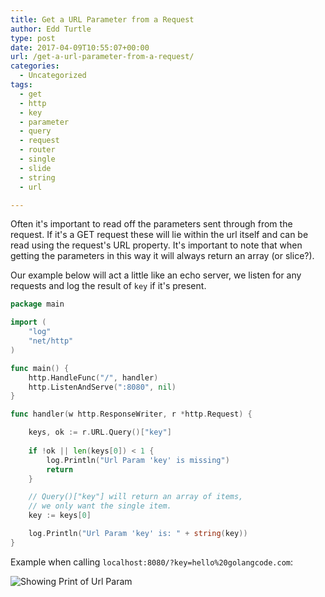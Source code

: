```yaml
---
title: Get a URL Parameter from a Request
author: Edd Turtle
type: post
date: 2017-04-09T10:55:07+00:00
url: /get-a-url-parameter-from-a-request/
categories:
  - Uncategorized
tags:
  - get
  - http
  - key
  - parameter
  - query
  - request
  - router
  - single
  - slide
  - string
  - url

---
```

Often it's important to read off the parameters sent through from the request. If it's a GET request these will lie within the url itself and can be read using the request's URL property. It's important to note that when getting the parameters in this way it will always return an array (or slice?).

Our example below will act a little like an echo server, we listen for any requests and log the result of `key` if it's present.

```go
package main

import (
    "log"
    "net/http"
)

func main() {
    http.HandleFunc("/", handler)
    http.ListenAndServe(":8080", nil)
}

func handler(w http.ResponseWriter, r *http.Request) {

    keys, ok := r.URL.Query()["key"]
    
    if !ok || len(keys[0]) < 1 {
        log.Println("Url Param 'key' is missing")
        return
    }

    // Query()["key"] will return an array of items, 
    // we only want the single item.
    key := keys[0]

    log.Println("Url Param 'key' is: " + string(key))
}
```

Example when calling `localhost:8080/?key=hello%20golangcode.com`:

![Showing Print of Url Param](/img/get-url-param.png)

